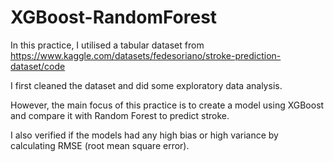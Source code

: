 # XGBoost-RandomForest

In this practice, I utilised a tabular dataset from https://www.kaggle.com/datasets/fedesoriano/stroke-prediction-dataset/code

I first cleaned the dataset and did some exploratory data analysis.

However, the main focus of this practice is to create a model using XGBoost and compare it with Random Forest to predict stroke. 

I also verified if the models had any high bias or high variance by calculating RMSE (root mean square error).
